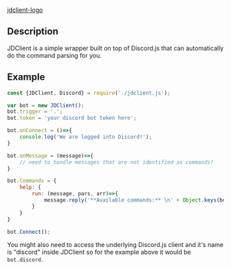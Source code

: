 [jdclient-logo](https://i.ibb.co/h13RjW8/jdclientjs.png)

## Description
JDClient is a simple wrapper built on top of Discord.js that can automatically do the command parsing for you.

## Example
```javascript
const {JDClient, Discord} = require('./jdclient.js');

var bot = new JDClient();
bot.trigger = '.';
bot.token = 'your discord bot token here';

bot.onConnect = ()=>{
    console.log('We are logged into Discord!');
}

bot.onMessage = (message)=>{
    // need to handle messages that are not identified as commands?
}

bot.Commands = {
    help: {
        run: (message, pars, arr)=>{
            message.reply('**Available commands:** \n' + Object.keys(bot.Commands).join(', '))
        }
    }
}

bot.Connect();
```
You might also need to access the underlying Discord.js client and it's name is "discord" inside JDClient so for the example above it would be ``bot.discord``.
